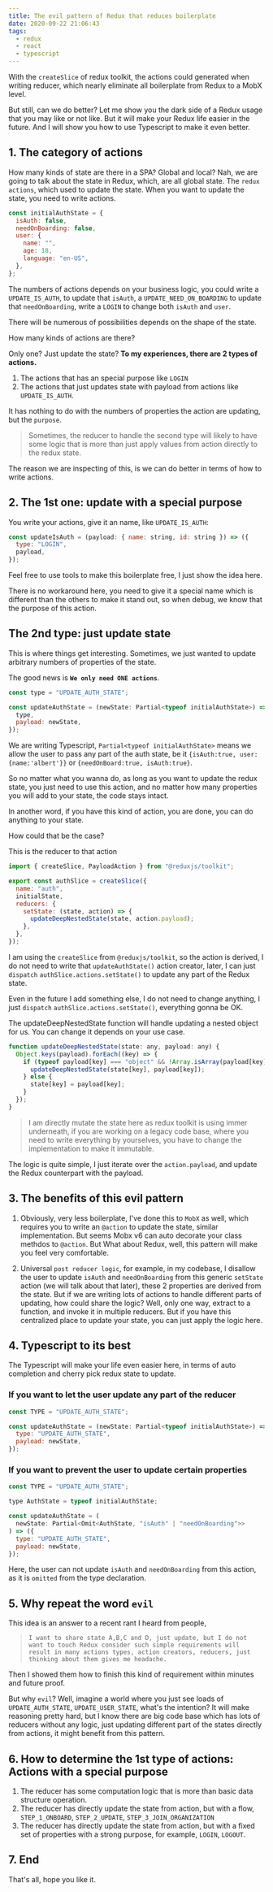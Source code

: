 ```yaml
---
title: The evil pattern of Redux that reduces boilerplate
date: 2020-09-22 21:06:43
tags:
  - redux
  - react
  - typescript
---
```


With the `createSlice` of redux toolkit, the actions could generated when writing reducer, which nearly eliminate all boilerplate from Redux to a MobX level.

But still, can we do better? Let me show you the dark side of a Redux usage that you may like or not like. But it will make your Redux life easier in the future. And I will show you how to use Typescript to make it even better.

<!--more-->

## 1. The category of actions

How many kinds of state are there in a SPA? Global and local? Nah, we are going to talk about the state in Redux, which, are all global state. The `redux actions`, which used to update the state. When you want to update the state, you need to write actions.

```javascript
const initialAuthState = {
  isAuth: false,
  needOnBoarding: false,
  user: {
    name: "",
    age: 18,
    language: "en-US",
  },
};
```

The numbers of actions depends on your business logic, you could write a `UPDATE_IS_AUTH`, to update that `isAuth`, a `UPDATE_NEED_ON_BOARDING` to update that `needOnBoarding`, write a `LOGIN` to change both `isAuth` and `user`.

There will be numerous of possibilities depends on the shape of the state.

How many kinds of actions are there?

Only one? Just update the state? **To my experiences, there are 2 types of actions.**

1. The actions that has an special purpose like `LOGIN`
1. The actions that just updates state with payload from actions like `UPDATE_IS_AUTH`.

It has nothing to do with the numbers of properties the action are updating, but the `purpose`.

> Sometimes, the reducer to handle the second type will likely to have some logic that is more than just apply values from action directly to the redux state.

The reason we are inspecting of this, is we can do better in terms of how to write actions.

## 2. The 1st one: update with a special purpose

You write your actions, give it an name, like `UPDATE_IS_AUTH`:

```javascript
const updateIsAuth = (payload: { name: string, id: string }) => ({
  type: "LOGIN",
  payload,
});
```

Feel free to use tools to make this boilerplate free, I just show the idea here.

There is no workaround here, you need to give it a special name which is different than the others to make it stand out, so when debug, we know that the purpose of this action.

## The 2nd type: just update state

This is where things get interesting. Sometimes, we just wanted to update arbitrary numbers of properties of the state.

The good news is **`We only need ONE actions`**.

```javascript
const type = "UPDATE_AUTH_STATE";

const updateAuthState = (newState: Partial<typeof initialAuthState>) => ({
  type,
  payload: newState,
});
```

We are writing Typescript, `Partial<typeof initialAuthState>` means we allow the user to pass any part of the auth state, be it `{isAuth:true, user:{name:'albert'}}` or `{needOnBoard:true, isAuth:true}`.

So no matter what you wanna do, as long as you want to update the redux state, you just need to use this action, and no matter how many properties you will add to your state, the code stays intact.

In another word, if you have this kind of action, you are done, you can do anything to your state.

How could that be the case?

This is the reducer to that action

```javascript
import { createSlice, PayloadAction } from "@reduxjs/toolkit";

export const authSlice = createSlice({
  name: "auth",
  initialState,
  reducers: {
    setState: (state, action) => {
      updateDeepNestedState(state, action.payload);
    },
  },
});
```

I am using the `createSlice` from `@reduxjs/toolkit`, so the action is derived, I do not need to write that `updateAuthState()` action creator, later, I can just `dispatch` `authSlice.actions.setState()` to update any part of the Redux state.

Even in the future I add something else, I do not need to change anything, I just `dispatch` `authSlice.actions.setState()`, everything gonna be OK.

The updateDeepNestedState function will handle updating a nested object for us. You can change it depends on your use case.

```javascript
function updateDeepNestedState(state: any, payload: any) {
  Object.keys(payload).forEach((key) => {
    if (typeof payload[key] === "object" && !Array.isArray(payload[key])) {
      updateDeepNestedState(state[key], payload[key]);
    } else {
      state[key] = payload[key];
    }
  });
}
```

> I am directly mutate the state here as redux toolkit is using immer underneath, if you are working on a legacy code base, where you need to write everything by yourselves, you have to change the implementation to make it immutable.

The logic is quite simple, I just iterate over the `action.payload`, and update the Redux counterpart with the payload.

## 3. The benefits of this evil pattern

1. Obviously, very less boilerplate, I've done this to `MobX` as well, which requires you to write an `@action` to update the state, similar implementation. But seems Mobx v6 can auto decorate your class methdos to `@action`. But What about Redux, well, this pattern will make you feel very comfortable.

2. Universal `post reducer logic`, for example, in my codebase, I disallow the user to update `isAuth` and `needOnBoarding` from this generic `setState` action (we will talk about that later), these 2 properties are derived from the state. But if we are writing lots of actions to handle different parts of updating, how could share the logic? Well, only one way, extract to a function, and invoke it in multiple reducers. But if you have this centralized place to update your state, you can just apply the logic here.

## 4. Typescript to its best

The Typescript will make your life even easier here, in terms of auto completion and cherry pick redux state to update.

### **If you want to let the user update any part of the reducer**

```javascript
const TYPE = "UPDATE_AUTH_STATE";

const updateAuthState = (newState: Partial<typeof initialAuthState>) => ({
  type: "UPDATE_AUTH_STATE",
  payload: newState,
});
```

### **If you want to prevent the user to update certain properties**

```javascript
const TYPE = "UPDATE_AUTH_STATE";

type AuthState = typeof initialAuthState;

const updateAuthState = (
  newState: Partial<Omit<AuthState, "isAuth" | "needOnBoarding">>
) => ({
  type: "UPDATE_AUTH_STATE",
  payload: newState,
});
```

Here, the user can not update `isAuth` and `needOnBoarding` from this action, as it is `omitted` from the type declaration.

## 5. Why repeat the word `evil`

This idea is an answer to a recent rant I heard from people,

> `I want to share state A,B,C and D, just update, but I do not want to touch Redux consider such simple requirements will result in many actions types, action creators, reducers, just thinking about them gives me headache.`

Then I showed them how to finish this kind of requirement within minutes and future proof.

But why `evil`? Well, imagine a world where you just see loads of `UPDATE_AUTH_STATE`, `UPDATE_USER_STATE`, what's the intention? It will make reasoning pretty hard, but I know there are big code base which has lots of reducers without any logic, just updating different part of the states directly from actions, it might benefit from this pattern.

## 6. How to determine the 1st type of actions: Actions with a special purpose

1. The reducer has some computation logic that is more than basic data structure operation.
1. The reducer has directly update the state from action, but with a flow, `STEP_1_ONBOARD`, `STEP_2_UPDATE`, `STEP_3_JOIN_ORGANIZATION`
1. The reducer has directly update the state from action, but with a fixed set of properties with a strong purpose, for example, `LOGIN`, `LOGOUT`.

## 7. End

That's all, hope you like it.
